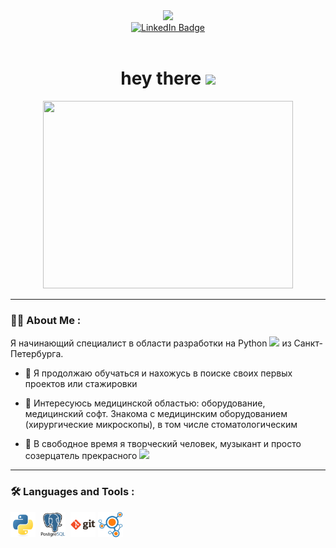 <div id="header" align="center">
<img src="https://media.giphy.com/media/jzuSsejVh8EYRfdOTz/giphy.gif" width="250"/>
</div>
<div id="badges" align="center">
  <a href="https://www.linkedin.com/in/karina-egorova-9a7441261/">
    <img src="https://img.shields.io/badge/LinkedIn-blue?style=for-the-badge&logo=linkedin&logoColor=white" alt="LinkedIn Badge"/>
  </a>
</div>
<div align="center">
  <img src="https://komarev.com/ghpvc/?username=karinadmitrievna&style=flat-square&color=blue" alt=""/>
</div>
<h1 align="center">
  hey there
  <img src="https://media.giphy.com/media/hvRJCLFzcasrR4ia7z/giphy.gif" width="30px"/>
</h1>
<div align="center">
  <img src="https://media.giphy.com/media/3oKIPnAiaMCws8nOsE/giphy.gif" width="400" height="300"/>
</div>

---

### :woman_technologist: About Me :
Я начинающий специалист в области разработки на Python <img src="https://media.giphy.com/media/WUlplcMpOCEmTGBtBW/giphy.gif" width="30"> из Санкт-Петербурга.
- :telescope: Я продолжаю обучаться и нахожусь в поиске своих первых проектов или стажировки
  
- :syringe: Интересуюсь медицинской областью: оборудование, медицинский софт. Знакома с медицинским оборудованием (хирургические микроскопы), в том числе стоматологическим

- 🎹 В свободное время я творческий человек, музыкант и просто созерцатель прекрасного <img src="https://media.giphy.com/media/poSqCkhLQcX3q/giphy.gif" width="35">

---

### :hammer_and_wrench: Languages and Tools :

<div>
  <img src="https://github.com/devicons/devicon/blob/master/icons/python/python-original.svg" title="AWS" alt="AWS" width="40" height="40"/>&nbsp;
  <img src="https://github.com/devicons/devicon/blob/master/icons/postgresql/postgresql-original-wordmark.svg" title="AWS" alt="AWS" width="40" height="40"/>&nbsp;
  <img src="https://github.com/devicons/devicon/blob/master/icons/git/git-original-wordmark.svg" title="Git" **alt="Git" width="40" height="40"/>
  <img src="https://github.com/devicons/devicon/blob/master/icons/networkx/networkx-original.svg" title="Git" **alt="Git" width="40" height="40"/>
</div>
